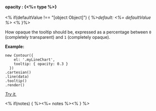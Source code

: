 #### **opacity** : {<%= type %>}

<% if(defaultValue !== "[object Object]") { %>*default: <%= defaultValue %>* <% }%>

How opaque the tooltip should be, expressed as a percentage between `0` (completely transparent) and `1` (completely opaque).

 **Example:**

    new Contour({
	    el: '.myLineChart',
	    tooltip: { opacity: 0.3 }
	  })
	.cartesian()
	.line(data)
	.tooltip()
	.render()
 
*[Try it.](<%= jsFiddleLink %>)*

<% if(notes) { %><%= notes %><% } %>

